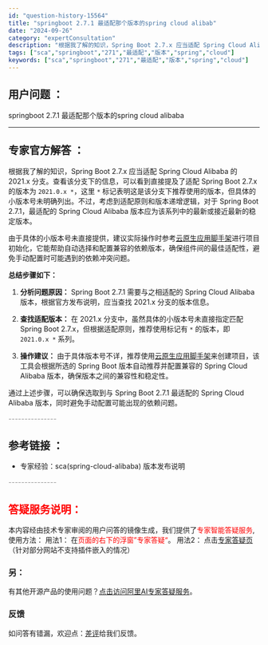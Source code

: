 ```yaml
---
id: "question-history-15564"
title: "springboot 2.7.1 最适配那个版本的spring cloud alibab"
date: "2024-09-26"
category: "expertConsultation"
description: "根据我了解的知识，Spring Boot 2.7.x 应当适配 Spring Cloud Alibaba 的 2021.x 分支。查看该分支下的信息，可以看到直接提及了适配 Spring Boot 2.7.x 的版本为 `2021.0.x *`，这里 `*` 标记表明这是该分支下推荐使用的版本，但具"
tags: ["sca","springboot","271","最适配","版本","spring","cloud"]
keywords: ["sca","springboot","271","最适配","版本","spring","cloud"]
---
```


## 用户问题 ： 
 springboot 2.7.1 最适配那个版本的spring cloud alibaba  

---------------
## 专家官方解答 ：

根据我了解的知识，Spring Boot 2.7.x 应当适配 Spring Cloud Alibaba 的 2021.x 分支。查看该分支下的信息，可以看到直接提及了适配 Spring Boot 2.7.x 的版本为 `2021.0.x *`，这里 `*` 标记表明这是该分支下推荐使用的版本，但具体的小版本号未明确列出。不过，考虑到适配原则和版本递增逻辑，对于 Spring Boot 2.7.1，最适配的 Spring Cloud Alibaba 版本应为该系列中的最新或接近最新的稳定版本。

由于具体的小版本号未直接提供，建议实际操作时参考[云原生应用脚手架](https://start.aliyun.com)进行项目初始化，它能帮助自动选择和配置兼容的依赖版本，确保组件间的最佳适配性，避免手动配置时可能遇到的依赖冲突问题。

**总结步骤如下：**

1. **分析问题原因：** Spring Boot 2.7.1 需要与之相适配的 Spring Cloud Alibaba 版本，根据官方发布说明，应当查找 2021.x 分支的版本信息。

2. **查找适配版本：** 在 2021.x 分支中，虽然具体的小版本号未直接指定匹配 Spring Boot 2.7.x，但根据适配原则，推荐使用标记有 `*` 的版本，即 `2021.0.x *` 系列。

3. **操作建议：** 由于具体版本号不详，推荐使用[云原生应用脚手架](https://start.aliyun.com)来创建项目，该工具会根据所选的 Spring Boot 版本自动推荐并配置兼容的 Spring Cloud Alibaba 版本，确保版本之间的兼容性和稳定性。

通过上述步骤，可以确保选取到与 Spring Boot 2.7.1 最适配的 Spring Cloud Alibaba 版本，同时避免手动配置可能出现的依赖问题。


<font color="#949494">---------------</font> 


## 参考链接 ：

* 专家经验：sca(spring-cloud-alibaba) 版本发布说明 


 <font color="#949494">---------------</font> 
 


## <font color="#FF0000">答疑服务说明：</font> 

本内容经由技术专家审阅的用户问答的镜像生成，我们提供了<font color="#FF0000">专家智能答疑服务</font>,使用方法：
用法1： 在<font color="#FF0000">页面的右下的浮窗”专家答疑“</font>。
用法2： 点击[专家答疑页](https://answer.opensource.alibaba.com/docs/intro)（针对部分网站不支持插件嵌入的情况）
### 另：


有其他开源产品的使用问题？[点击访问阿里AI专家答疑服务](https://answer.opensource.alibaba.com/docs/intro)。
### 反馈
如问答有错漏，欢迎点：[差评](https://ai.nacos.io/user/feedbackByEnhancerGradePOJOID?enhancerGradePOJOId=17079)给我们反馈。
